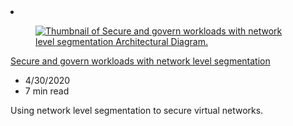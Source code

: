 <!-- This file is automatically generated by build/architectures/build_index.py. Any updates will be lost. -->

<!-- markdownlint-disable MD033 -->

<li class="grid-item item-column" data-categories="Hybrid Networking ">
<article class="card">
    <div class="card-header has-margin-bottom-none" aria-hidden="true">
        <figure class="image diagram has-height-175 has-overflow-hidden level">
            <a href="/azure/architecture/networking/guide/network-level-segmentation"><img src="/azure/architecture/browse/thumbs/network-level-segmentation.png" class="diagram" alt="Thumbnail of Secure and govern workloads with network level segmentation Architectural Diagram." data-linktype="relative-path"></a>
        </figure>
    </div>
    <div class="card-content">
        <a class="card-content-title has-margin-top-none" href="/azure/architecture/networking/guide/network-level-segmentation">
            <p>Secure and govern workloads with network level segmentation</p>
        </a>
        <ul class="card-content-metadata">
            <li>4/30/2020</li>
            <li>7 min read</li>
        </ul>
        <p class="card-content-description">Using network level segmentation to secure virtual networks.</p>
        <div class="bottom-to-top-fade is-hidden-mobile"></div>
    </div>
</article>
</li>
